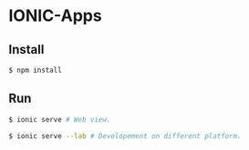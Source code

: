 # IONIC-Apps

## Install
```bash
$ npm install
```

## Run

```bash
$ ionic serve # Web view.
```

```bash
$ ionic serve --lab # Developement on different platform.
```
